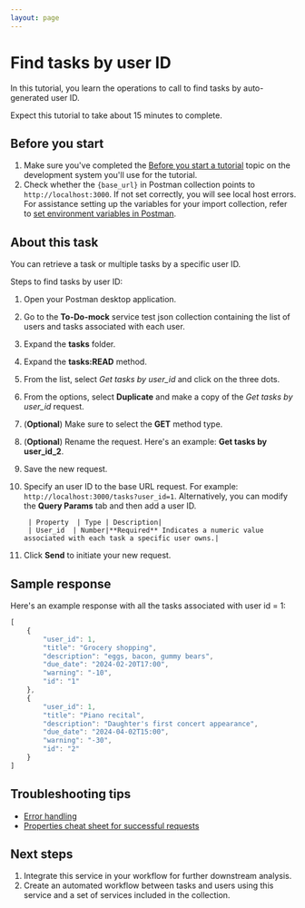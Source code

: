 ```yaml
---
layout: page
---
```



# Find tasks by user ID

In this tutorial, you learn the operations to call to find tasks by auto-generated user ID.

Expect this tutorial to take about 15 minutes to complete.

## Before you start

1. Make sure you've completed the [Before you start a tutorial](before-you-start-a-tutorial) topic on the development system you'll use for the tutorial.
1. Check whether the `{base_url}` in Postman collection points to `http://localhost:3000`. If not set correctly, you will see local host errors. For assistance setting up the variables for your import collection, refer to [set environment variables in Postman](https://learning.postman.com/docs/sending-requests/variables/environment-variables/).  

## About this task

You can retrieve a task or multiple tasks by a specific user ID.

Steps to find tasks by user ID:

1. Open your Postman desktop application. 
1. Go to the **To-Do-mock** service test json  collection containing the list of users and tasks associated with each user. 
1. Expand the **tasks** folder.
1. Expand the **tasks:READ** method.
1. From the list, select *Get tasks by user_id* and click on the three dots.
1. From the options, select **Duplicate** and make a copy of the *Get tasks by user_id* request.
1. (**Optional**) Make sure to select the **GET** method type. 
1. (**Optional**) Rename the request. Here's an example: **Get tasks by user_id_2**. 
1. Save the new request.
1. Specify an user ID to the base URL request. For example: `http://localhost:3000/tasks?user_id=1`. Alternatively, you can modify the **Query Params** tab and then add a user ID.  

        | Property  | Type | Description|
        | User_id  | Number|**Required** Indicates a numeric value associated with each task a specific user owns.|
1. Click **Send** to initiate your new request.

## Sample response

Here's an example response with all the tasks associated with user id = 1:

```js
[
    {
        "user_id": 1,
        "title": "Grocery shopping",
        "description": "eggs, bacon, gummy bears",
        "due_date": "2024-02-20T17:00",
        "warning": "-10",
        "id": "1"
    },
    {
        "user_id": 1,
        "title": "Piano recital",
        "description": "Daughter's first concert appearance",
        "due_date": "2024-04-02T15:00",
        "warning": "-30",
        "id": "2"
    }
]
```
## Troubleshooting tips

- [Error handling](/api/handling-errors)
- [Properties cheat sheet for successful requests](/api/cs-for-successful-requests)


## Next steps

1. Integrate this service in your workflow for further downstream analysis.  
1. Create an automated workflow between tasks and users using this service and a set of services included in the collection.

